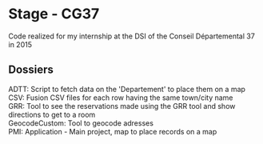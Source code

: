# Stage - CG37
Code realized for my internship at the DSI of the Conseil Départemental 37 in 2015

## Dossiers
ADTT: Script to fetch data on the 'Departement' to place them on a map  
CSV: Fusion CSV files for each row having the same town/city name  
GRR: Tool to see the reservations made using the GRR tool and show directions to get to a room  
GeocodeCustom: Tool to geocode adresses  
PMI: Application - Main project, map to place records on a map
